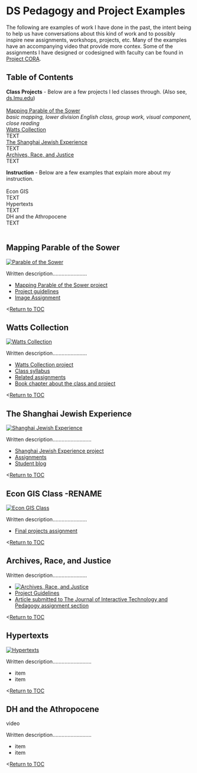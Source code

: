 # DS Pedagogy and Project Examples
The following are examples of work I have done in the past, the intent being to help us have conversations about this kind of work and to possibly inspire new assignments, workshops, projects, etc. Many of the examples have an accompanying video that provide more contex. Some of the assignments I have designed or codesigned with faculty can be found in [Project CORA](https://www.projectcora.org/users/melanie-hubbard).  

## Table of Contents

**Class Projects** -
Below are a few projects I led classes through. (Also see, [ds.lmu.edu](https://ds.lmu.edu/))<br><br>
[Mapping Parable of the Sower](#mapping-parable-of-the-sower)<br>_basic mapping, lower division English class, group work, visual component, close reading_<br>
[Watts Collection](#watts-collection)<br>
TEXT<br>
[The Shanghai Jewish Experience](#the-shanghai-jewish-experience)<br>
TEXT<br>
[Archives, Race, and Justice](#archives-race-and-justice)<br>
TEXT<br>

**Instruction** -
Below are a few examples that explain more about my instruction.<br><br>
Econ GIS<br>
TEXT<br>
Hypertexts<br>
TEXT<br>
DH and the Athropocene<br>
TEXT<br><br>

## Mapping Parable of the Sower
[![Parable of the Sower](http://img.youtube.com/vi/e5y8ZPyR-v8/0.jpg)](http://www.youtube.com/watch?v=e5y8ZPyR-v8 "Knight Lab StoryMap")

Written description.......................

- [Mapping Parable of the Sower project](https://uploads.knightlab.com/storymapjs/17d4e3ebc9ba6280b11694156ede825d/parable-of-the-sower-section-01-02/index.html)
- [Project guidelines](http://ds.lmu.edu/wp-content/uploads/2018/07/ParableOfTheSowerAssignment.pdf)
- [Image Assignment](http://ds.lmu.edu/wp-content/uploads/2018/07/VisualImageExercise_LMU_ENGL2297.pdf) 

<[Return to TOC](#table-of-contents)

## Watts Collection
[![Watts Collection](http://img.youtube.com/vi/eKFaW0puXWI/0.jpg)](http://www.youtube.com/watch?v=eKFaW0puXWI "Watts Collection")

Written description.......................

- [Watts Collection project](http://watts.library.lmu.build/)
- [Class syllabus](http://watts.library.lmu.build/cms/files/original/502caf42bce9d0f2a691fc430898f5ac.pdf)
- [Related assignments](http://watts.library.lmu.build/cms/files/original/f271621385be8d50c5d900ce68d31077.pdf)
- [Book chapter about the class and project](https://digitalcommons.lmu.edu/librarian_pubs/93/)

<[Return to TOC](#table-of-contents)

## The Shanghai Jewish Experience

[![Shanghai Jewish Experience](http://img.youtube.com/vi/2t2i3oknjUI/0.jpg)](http://www.youtube.com/watch?v=2t2i3oknjUI "Shanghai Jewish Experience")

Written description..........................

- [Shanghai Jewish Experience project](https://ds.lmu.edu/shanghai-project/)
- [Assignments](http://dh.lmu.edu/wp-content/uploads/2015/05/LMU_JewishStudies434_ShanghaiProject.pdf )
- [Student blog](http://literatureoftheholoaust2015.tumblr.com/)

<[Return to TOC](#table-of-contents)

## Econ GIS Class -RENAME

[![Econ GIS Class](http://img.youtube.com/vi/paRwqOgDd-o/0.jpg)](http://www.youtube.com/watch?v=paRwqOgDd-o "Econ GIS Class")

Written description.......................

- [Final projects assignment](https://drive.google.com/file/d/1caaYYYQl0cdwezbYwpAyjvRVDB5Y4DiK/view?usp=sharing)

<[Return to TOC](#table-of-contents)

## Archives, Race, and Justice

Written description.......................

- [![Archives, Race, and Justice](http://img.youtube.com/vi/9tGOoccpCOI/0.jpg)](http://www.youtube.com/watch?v=9tGOoccpCOI "Archives, Race, and Justice")
- [Project Guidelines](https://www.projectcora.org/assignment/archives-race-and-justice)
- [Article submitted to The Journal of Interactive Technology and Pedagogy assignment section](https://drive.google.com/file/d/1xHCOy__5uW36XImtgbWu0BosvwNqM84u/view?usp=sharing)

<[Return to TOC](#table-of-contents)

## Hypertexts

[![Hypertexts](http://img.youtube.com/vi/NnDs07u9tvI/0.jpg)](http://www.youtube.com/watch?v=NnDs07u9tvI "Hypertexts")

Written description..........................

- item
- item

<[Return to TOC](#table-of-contents)

## DH and the Athropocene

video

Written description..........................

- item
- item

<[Return to TOC](#table-of-contents)
